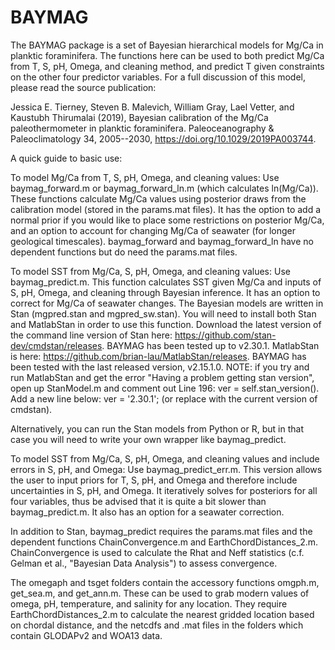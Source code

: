 # BAYMAG

The BAYMAG package is a set of Bayesian hierarchical models for Mg/Ca in planktic foraminifera. The functions here can be used to both predict Mg/Ca from T, S, pH, Omega, and cleaning method, and predict T given constraints on the other four predictor variables. For a full discussion of this model, please read the source publication:

Jessica E. Tierney, Steven B. Malevich, William Gray, Lael Vetter, and Kaustubh Thirumalai (2019), Bayesian calibration of the Mg/Ca paleothermometer in planktic foraminifera. Paleoceanography & Paleoclimatology 34, 2005--2030, https://doi.org/10.1029/2019PA003744.

A quick guide to basic use:

To model Mg/Ca from T, S, pH, Omega, and cleaning values:
Use baymag_forward.m or baymag_forward_ln.m (which calculates ln(Mg/Ca)). These functions calculate Mg/Ca values using posterior draws from the calibration model (stored in the params.mat files). It has the option to add a normal prior if you would like to place some restrictions on posterior Mg/Ca, and an option to account for changing Mg/Ca of seawater (for longer geological timescales). baymag_forward and baymag_forward_ln have no dependent functions but do need the params.mat files.

To model SST from Mg/Ca, S, pH, Omega, and cleaning values:
Use baymag_predict.m. This function calculates SST given Mg/Ca and inputs of S, pH, Omega, and cleaning through Bayesian inference. It has an option to correct for Mg/Ca of seawater changes. The Bayesian models are written in Stan (mgpred.stan and mgpred_sw.stan). You will need to install both Stan and MatlabStan in order to use this function. Download the latest version of the command line version of Stan here: https://github.com/stan-dev/cmdstan/releases. BAYMAG has been tested up to v2.30.1. MatlabStan is here: https://github.com/brian-lau/MatlabStan/releases. BAYMAG has been tested with the last released version, v2.15.1.0. NOTE: if you try and run MatlabStan and get the error "Having a problem getting stan version", open up StanModel.m and comment out Line 196: ver = self.stan_version(). Add a new line below: ver = '2.30.1'; (or replace with the current version of cmdstan).

Alternatively, you can run the Stan models from Python or R, but in that case you will need to write your own wrapper like baymag_predict.

To model SST from Mg/Ca, S, pH, Omega, and cleaning values and include errors in S, pH, and Omega:
Use baymag_predict_err.m. This version allows the user to input priors for T, S, pH, and Omega and therefore include uncertainties in S, pH, and Omega. It iteratively solves for posteriors for all four variables, thus be advised that it is quite a bit slower than baymag_predict.m. It also has an option for a seawater correction.

In addition to Stan, baymag_predict requires the params.mat files and the dependent functions ChainConvergence.m and EarthChordDistances_2.m. ChainConvergence is used to calculate the Rhat and Neff statistics (c.f. Gelman et al., "Bayesian Data Analysis") to assess convergence.

The omegaph and tsget folders contain the accessory functions omgph.m, get_sea.m, and get_ann.m. These can be used to grab modern values of omega, pH, temperature, and salinity for any location. They require EarthChordDistances_2.m to calculate the nearest gridded location based on chordal distance, and the netcdfs and .mat files in the folders which contain GLODAPv2 and WOA13 data.



